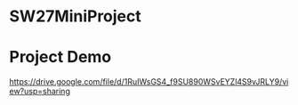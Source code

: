# SW27MiniProject

# Project Demo

https://drive.google.com/file/d/1RuIWsGS4_f9SU890WSvEYZl4S9vJRLY9/view?usp=sharing
